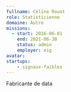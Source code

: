 ```yaml
---
fullname: Céline Rouot
role: Statisticienne
domaine: Autre
missions:
  - start: 2016-06-01
    end: 2021-06-30
    status: admin
    employer: eig
avatar:
startups:
    - signaux-faibles
---
```


Fabricante de data
